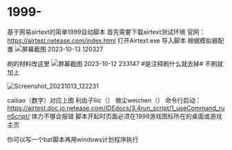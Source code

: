 # 1999-
基于网易airtext的简单1999自动脚本
首先需要下载airtext测试环境
官网：https://airtest.netease.com/index.html
打开Airtext.exe
导入脚本
根据模拟器配置
![屏幕截图 2023-10-13 120327](https://github.com/cllxc/1999-/assets/106934853/4f88165c-e275-4172-b70c-259d47c0388c)

刷的材料改这里
![屏幕截图 2023-10-12 233147](https://github.com/cllxc/1999-/assets/106934853/8308be09-71f6-482f-9f8d-ec2a47de0ffd)
#是注释刷什么就去掉#
不刷就加上

![Screenshot_20231013_122231](https://github.com/cllxc/1999-/assets/106934853/25d0cdff-45c6-42e2-a0f1-998aefed8ae8)

cailiao（数字）对应上图
利齿子liic（）
微尘weichen（）
命令行启动：
https://airtest.doc.io.netease.com/IDEdocs/3.4run_script/1_useCommand_runScript/
体力不够会报错
脚本开起时页面必须在1999游戏图标所在的桌面或游戏主页

你可以写一个bat脚本再用windows计划程序执行
